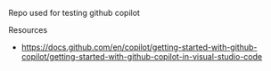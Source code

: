 Repo used for testing github copilot

Resources  
- https://docs.github.com/en/copilot/getting-started-with-github-copilot/getting-started-with-github-copilot-in-visual-studio-code
